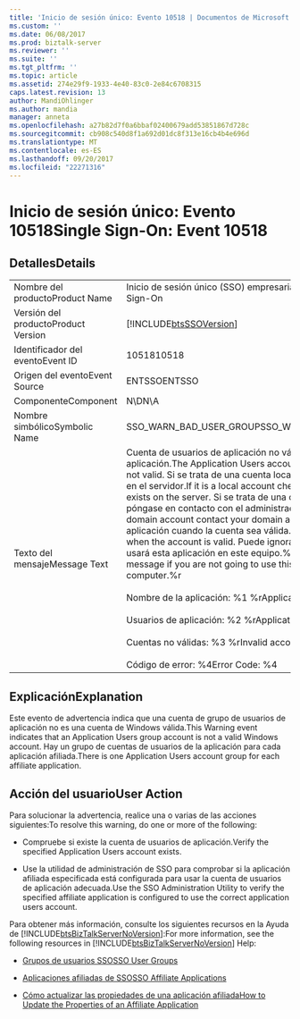 ```yaml
---
title: 'Inicio de sesión único: Evento 10518 | Documentos de Microsoft'
ms.custom: ''
ms.date: 06/08/2017
ms.prod: biztalk-server
ms.reviewer: ''
ms.suite: ''
ms.tgt_pltfrm: ''
ms.topic: article
ms.assetid: 274e29f9-1933-4e40-83c0-2e84c6708315
caps.latest.revision: 13
author: MandiOhlinger
ms.author: mandia
manager: anneta
ms.openlocfilehash: a27b82d7f0a6bbaf02400679add53851867d728c
ms.sourcegitcommit: cb908c540d8f1a692d01dc8f313e16cb4b4e696d
ms.translationtype: MT
ms.contentlocale: es-ES
ms.lasthandoff: 09/20/2017
ms.locfileid: "22271316"
---
```

# <a name="single-sign-on-event-10518"></a><span data-ttu-id="1fe4f-102">Inicio de sesión único: Evento 10518</span><span class="sxs-lookup"><span data-stu-id="1fe4f-102">Single Sign-On: Event 10518</span></span>
## <a name="details"></a><span data-ttu-id="1fe4f-103">Detalles</span><span class="sxs-lookup"><span data-stu-id="1fe4f-103">Details</span></span>  
  
|||  
|-|-|  
|<span data-ttu-id="1fe4f-104">Nombre del producto</span><span class="sxs-lookup"><span data-stu-id="1fe4f-104">Product Name</span></span>|<span data-ttu-id="1fe4f-105">Inicio de sesión único (SSO) empresarial</span><span class="sxs-lookup"><span data-stu-id="1fe4f-105">Enterprise Single Sign-On</span></span>|  
|<span data-ttu-id="1fe4f-106">Versión del producto</span><span class="sxs-lookup"><span data-stu-id="1fe4f-106">Product Version</span></span>|[!INCLUDE[btsSSOVersion](../includes/btsssoversion-md.md)]|  
|<span data-ttu-id="1fe4f-107">Identificador del evento</span><span class="sxs-lookup"><span data-stu-id="1fe4f-107">Event ID</span></span>|<span data-ttu-id="1fe4f-108">10518</span><span class="sxs-lookup"><span data-stu-id="1fe4f-108">10518</span></span>|  
|<span data-ttu-id="1fe4f-109">Origen del evento</span><span class="sxs-lookup"><span data-stu-id="1fe4f-109">Event Source</span></span>|<span data-ttu-id="1fe4f-110">ENTSSO</span><span class="sxs-lookup"><span data-stu-id="1fe4f-110">ENTSSO</span></span>|  
|<span data-ttu-id="1fe4f-111">Componente</span><span class="sxs-lookup"><span data-stu-id="1fe4f-111">Component</span></span>|<span data-ttu-id="1fe4f-112">N\D</span><span class="sxs-lookup"><span data-stu-id="1fe4f-112">N\A</span></span>|  
|<span data-ttu-id="1fe4f-113">Nombre simbólico</span><span class="sxs-lookup"><span data-stu-id="1fe4f-113">Symbolic Name</span></span>|<span data-ttu-id="1fe4f-114">SSO_WARN_BAD_USER_GROUP</span><span class="sxs-lookup"><span data-stu-id="1fe4f-114">SSO_WARN_BAD_USER_GROUP</span></span>|  
|<span data-ttu-id="1fe4f-115">Texto del mensaje</span><span class="sxs-lookup"><span data-stu-id="1fe4f-115">Message Text</span></span>|<span data-ttu-id="1fe4f-116">Cuenta de usuarios de aplicación no válida para esta aplicación.</span><span class="sxs-lookup"><span data-stu-id="1fe4f-116">The Application Users account for this application is not valid.</span></span> <span data-ttu-id="1fe4f-117">Si se trata de una cuenta local, compruebe si existe en el servidor.</span><span class="sxs-lookup"><span data-stu-id="1fe4f-117">If it is a local account check that this account exists on the server.</span></span> <span data-ttu-id="1fe4f-118">Si se trata de una cuenta de dominio, póngase en contacto con el administrador de dominio.</span><span class="sxs-lookup"><span data-stu-id="1fe4f-118">If it is a domain account contact your domain administrator.</span></span> <span data-ttu-id="1fe4f-119">Habilite la aplicación cuando la cuenta sea válida.</span><span class="sxs-lookup"><span data-stu-id="1fe4f-119">Enable the application when the account is valid.</span></span> <span data-ttu-id="1fe4f-120">Puede ignorar este mensaje si no usará esta aplicación en este equipo.%r</span><span class="sxs-lookup"><span data-stu-id="1fe4f-120">You can ignore this message if you are not going to use this application on this computer.%r</span></span><br /><br /> <span data-ttu-id="1fe4f-121">Nombre de la aplicación: %1 %r</span><span class="sxs-lookup"><span data-stu-id="1fe4f-121">Application Name: %1%r</span></span><br /><br /> <span data-ttu-id="1fe4f-122">Usuarios de aplicación: %2 %r</span><span class="sxs-lookup"><span data-stu-id="1fe4f-122">Application Users: %2%r</span></span><br /><br /> <span data-ttu-id="1fe4f-123">Cuentas no válidas: %3 %r</span><span class="sxs-lookup"><span data-stu-id="1fe4f-123">Invalid accounts: %3%r</span></span><br /><br /> <span data-ttu-id="1fe4f-124">Código de error: %4</span><span class="sxs-lookup"><span data-stu-id="1fe4f-124">Error Code: %4</span></span>|  
  
## <a name="explanation"></a><span data-ttu-id="1fe4f-125">Explicación</span><span class="sxs-lookup"><span data-stu-id="1fe4f-125">Explanation</span></span>  
 <span data-ttu-id="1fe4f-126">Este evento de advertencia indica que una cuenta de grupo de usuarios de aplicación no es una cuenta de Windows válida.</span><span class="sxs-lookup"><span data-stu-id="1fe4f-126">This Warning event indicates that an Application Users group account is not a valid Windows account.</span></span> <span data-ttu-id="1fe4f-127">Hay un grupo de cuentas de usuarios de la aplicación para cada aplicación afiliada.</span><span class="sxs-lookup"><span data-stu-id="1fe4f-127">There is one Application Users account group for each affiliate application.</span></span>  
  
## <a name="user-action"></a><span data-ttu-id="1fe4f-128">Acción del usuario</span><span class="sxs-lookup"><span data-stu-id="1fe4f-128">User Action</span></span>  
 <span data-ttu-id="1fe4f-129">Para solucionar la advertencia, realice una o varias de las acciones siguientes:</span><span class="sxs-lookup"><span data-stu-id="1fe4f-129">To resolve this warning, do one or more of the following:</span></span>  
  
-   <span data-ttu-id="1fe4f-130">Compruebe si existe la cuenta de usuarios de aplicación.</span><span class="sxs-lookup"><span data-stu-id="1fe4f-130">Verify the specified Application Users account exists.</span></span>  
  
-   <span data-ttu-id="1fe4f-131">Use la utilidad de administración de SSO para comprobar si la aplicación afiliada especificada está configurada para usar la cuenta de usuarios de aplicación adecuada.</span><span class="sxs-lookup"><span data-stu-id="1fe4f-131">Use the SSO Administration Utility to verify the specified affiliate application is configured to use the correct application users account.</span></span>  
  
 <span data-ttu-id="1fe4f-132">Para obtener más información, consulte los siguientes recursos en la Ayuda de [!INCLUDE[btsBizTalkServerNoVersion](../includes/btsbiztalkservernoversion-md.md)]:</span><span class="sxs-lookup"><span data-stu-id="1fe4f-132">For more information, see the following resources in [!INCLUDE[btsBizTalkServerNoVersion](../includes/btsbiztalkservernoversion-md.md)] Help:</span></span>  
  
-   [<span data-ttu-id="1fe4f-133">Grupos de usuarios SSO</span><span class="sxs-lookup"><span data-stu-id="1fe4f-133">SSO User Groups</span></span>](../core/sso-user-groups.md)  
  
-   [<span data-ttu-id="1fe4f-134">Aplicaciones afiliadas de SSO</span><span class="sxs-lookup"><span data-stu-id="1fe4f-134">SSO Affiliate Applications</span></span>](../core/sso-affiliate-applications.md)  
  
-   [<span data-ttu-id="1fe4f-135">Cómo actualizar las propiedades de una aplicación afiliada</span><span class="sxs-lookup"><span data-stu-id="1fe4f-135">How to Update the Properties of an Affiliate Application</span></span>](../core/how-to-update-the-properties-of-an-affiliate-application.md)
